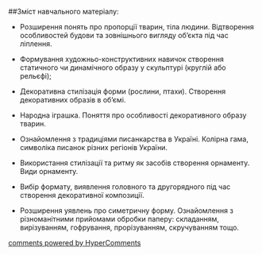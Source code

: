 <div id="hypercomments_widget" class="js-hypercomments-widget invisible"></div>

##Зміст навчального матеріалу:

*	Розширення понять про пропорції тварин, тіла людини. Відтворення особливостей будови та зовнішнього вигляду об’єкта під час ліплення. 

*	Формування художньо-конструктивних навичок створення статичного чи динамічного образу у скульптурі (круглій або рельєфі);

*	Декоративна стилізація форми (рослини, птахи). Створення декоративних образів в об’ємі.

*	Народна іграшка. Поняття про особливості декоративного образу тварин.

*	Ознайомлення з традиціями писанкарства в Україні. Колірна гама, символіка писанок різних регіонів України.

*	Використання стилізації та ритму як засобів створення орнаменту. Види орнаменту. 

*	Вибір формату, виявлення головного та другорядного під час створення декоративної композиції.

*	Розширення уявлень про симетричну форму. Ознайомлення з різноманітними прийомами обробки паперу: складанням, вирізуванням, гофрування, прорізуванням, скручуванням тощо. 




<div class="js-hypercomments-container">
    <a href="http://hypercomments.com" class="hc-link" title="comments widget">comments powered by HyperComments</a>
</div>
